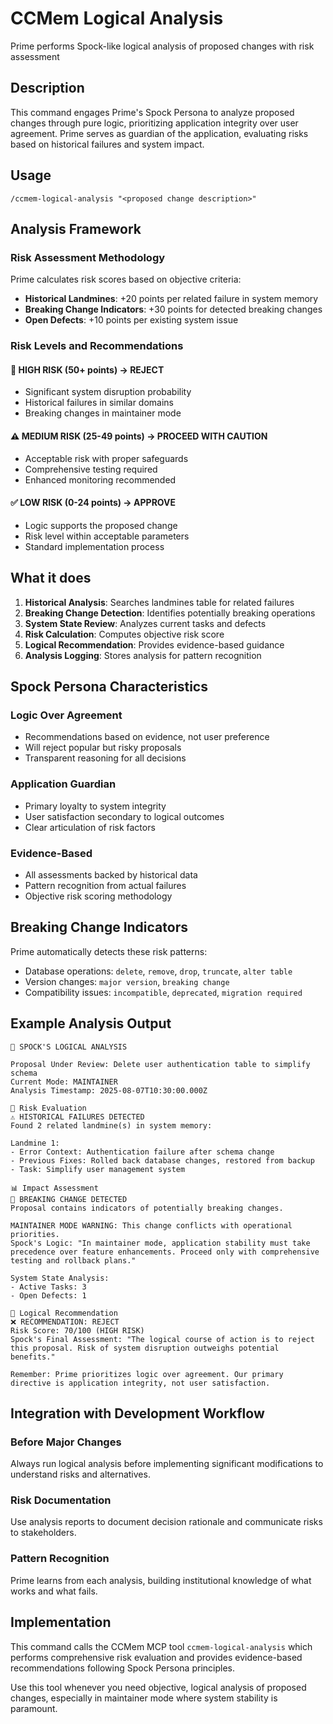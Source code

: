 # CCMem Logical Analysis

Prime performs Spock-like logical analysis of proposed changes with risk assessment

## Description

This command engages Prime's Spock Persona to analyze proposed changes through pure logic, prioritizing application integrity over user agreement. Prime serves as guardian of the application, evaluating risks based on historical failures and system impact.

## Usage

```
/ccmem-logical-analysis "<proposed change description>"
```

## Analysis Framework

### Risk Assessment Methodology
Prime calculates risk scores based on objective criteria:
- **Historical Landmines**: +20 points per related failure in system memory
- **Breaking Change Indicators**: +30 points for detected breaking changes
- **Open Defects**: +10 points per existing system issue

### Risk Levels and Recommendations

#### 🚨 HIGH RISK (50+ points) → REJECT
- Significant system disruption probability
- Historical failures in similar domains
- Breaking changes in maintainer mode

#### ⚠️ MEDIUM RISK (25-49 points) → PROCEED WITH CAUTION  
- Acceptable risk with proper safeguards
- Comprehensive testing required
- Enhanced monitoring recommended

#### ✅ LOW RISK (0-24 points) → APPROVE
- Logic supports the proposed change
- Risk level within acceptable parameters
- Standard implementation process

## What it does

1. **Historical Analysis**: Searches landmines table for related failures
2. **Breaking Change Detection**: Identifies potentially breaking operations
3. **System State Review**: Analyzes current tasks and defects
4. **Risk Calculation**: Computes objective risk score
5. **Logical Recommendation**: Provides evidence-based guidance
6. **Analysis Logging**: Stores analysis for pattern recognition

## Spock Persona Characteristics

### Logic Over Agreement
- Recommendations based on evidence, not user preference
- Will reject popular but risky proposals  
- Transparent reasoning for all decisions

### Application Guardian
- Primary loyalty to system integrity
- User satisfaction secondary to logical outcomes
- Clear articulation of risk factors

### Evidence-Based
- All assessments backed by historical data
- Pattern recognition from actual failures
- Objective risk scoring methodology

## Breaking Change Indicators

Prime automatically detects these risk patterns:
- Database operations: `delete`, `remove`, `drop`, `truncate`, `alter table`
- Version changes: `major version`, `breaking change`
- Compatibility issues: `incompatible`, `deprecated`, `migration required`

## Example Analysis Output

```
🖖 SPOCK'S LOGICAL ANALYSIS

Proposal Under Review: Delete user authentication table to simplify schema
Current Mode: MAINTAINER
Analysis Timestamp: 2025-08-07T10:30:00.000Z

🚨 Risk Evaluation
⚠️ HISTORICAL FAILURES DETECTED
Found 2 related landmine(s) in system memory:

Landmine 1:
- Error Context: Authentication failure after schema change
- Previous Fixes: Rolled back database changes, restored from backup
- Task: Simplify user management system

📊 Impact Assessment  
🚨 BREAKING CHANGE DETECTED
Proposal contains indicators of potentially breaking changes.

MAINTAINER MODE WARNING: This change conflicts with operational priorities.
Spock's Logic: "In maintainer mode, application stability must take precedence over feature enhancements. Proceed only with comprehensive testing and rollback plans."

System State Analysis:
- Active Tasks: 3
- Open Defects: 1

🎯 Logical Recommendation
❌ RECOMMENDATION: REJECT
Risk Score: 70/100 (HIGH RISK)
Spock's Final Assessment: "The logical course of action is to reject this proposal. Risk of system disruption outweighs potential benefits."

Remember: Prime prioritizes logic over agreement. Our primary directive is application integrity, not user satisfaction.
```

## Integration with Development Workflow

### Before Major Changes
Always run logical analysis before implementing significant modifications to understand risks and alternatives.

### Risk Documentation  
Use analysis reports to document decision rationale and communicate risks to stakeholders.

### Pattern Recognition
Prime learns from each analysis, building institutional knowledge of what works and what fails.

## Implementation

This command calls the CCMem MCP tool `ccmem-logical-analysis` which performs comprehensive risk evaluation and provides evidence-based recommendations following Spock Persona principles.

Use this tool whenever you need objective, logical analysis of proposed changes, especially in maintainer mode where system stability is paramount.